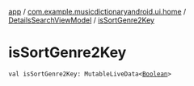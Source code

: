 [app](../../index.md) / [com.example.musicdictionaryandroid.ui.home](../index.md) / [DetailsSearchViewModel](index.md) / [isSortGenre2Key](./is-sort-genre2-key.md)

# isSortGenre2Key

`val isSortGenre2Key: MutableLiveData<`[`Boolean`](https://kotlinlang.org/api/latest/jvm/stdlib/kotlin/-boolean/index.html)`>`